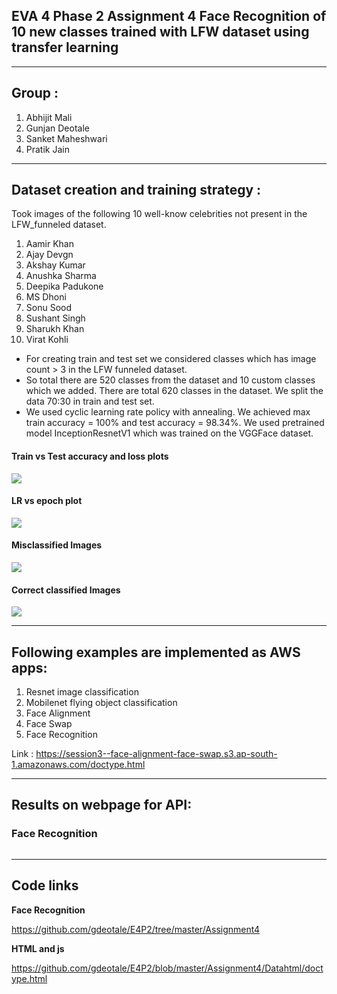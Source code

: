 ## EVA 4 Phase 2 Assignment 4 Face Recognition of 10 new classes trained with LFW dataset using transfer learning
------------------------------------------------------------------------------------------------------------

## Group : 
1. Abhijit Mali
2. Gunjan Deotale
3. Sanket Maheshwari
4. Pratik Jain

----------------------
## Dataset creation and training strategy :

Took images of the following 10 well-know celebrities not present in the LFW_funneled dataset.
1. Aamir Khan
2. Ajay Devgn
3. Akshay Kumar
4. Anushka Sharma
5. Deepika Padukone
6. MS Dhoni
7. Sonu Sood
8. Sushant Singh
9. Sharukh Khan
10. Virat Kohli

*  For creating train and test set we considered classes which has image count > 3 in the LFW funneled dataset.
*  So total there are 520 classes from the dataset and 10 custom classes which we added. There are total 620 classes in the dataset. We split the data 70:30 in train and test set.
*  We used cyclic learning rate policy with annealing. We achieved max train accuracy = 100% and test accuracy = 98.34%. We used pretrained model InceptionResnetV1 which was trained on the VGGFace dataset.

#### Train vs Test accuracy and loss plots

![](https://github.com/gdeotale/E4P2/blob/master/Assignment4/ReadmeImages/Accuracyplot.png)

#### LR vs epoch plot

![](https://github.com/gdeotale/E4P2/blob/master/Assignment4/ReadmeImages/lrvsepoch.png)

#### Misclassified Images

![](https://github.com/gdeotale/E4P2/blob/master/Assignment4/ReadmeImages/missclassified.jpg)

#### Correct classified Images

![](https://github.com/gdeotale/E4P2/blob/master/Assignment4/ReadmeImages/correct_classified.jpg)

---------------------------------------------------------------------------------------------------------------------------
## Following examples are implemented as AWS apps:
1. Resnet image classification
2. Mobilenet flying object classification
3. Face Alignment
4. Face Swap
5. Face Recognition

Link : https://session3--face-alignment-face-swap.s3.ap-south-1.amazonaws.com/doctype.html

----------------------------------------------------------------------------------------------------------------------------
## Results on webpage for API:

### Face Recognition
![]()

-----------------------------------------------------------------------------------------------------------------------------
## Code links
**Face Recognition**

https://github.com/gdeotale/E4P2/tree/master/Assignment4

**HTML and js**

https://github.com/gdeotale/E4P2/blob/master/Assignment4/Datahtml/doctype.html
